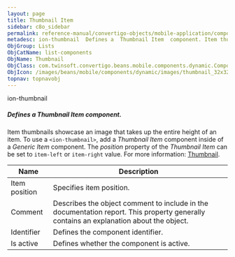 ```yaml
---
layout: page
title: Thumbnail Item
sidebar: c8o_sidebar
permalink: reference-manual/convertigo-objects/mobile-application/components/list-components/thumbnail-item/
metadesc: ion-thumbnail  Defines a  Thumbnail Item  component. Item thumbnails showcase an image that takes up the entire height of an item. To use a  &lt;ion-t
ObjGroup: Lists
ObjCatName: list-components
ObjName: Thumbnail
ObjClass: com.twinsoft.convertigo.beans.mobile.components.dynamic.ComponentManager$1
ObjIcon: /images/beans/mobile/components/dynamic/images/thumbnail_32x32.png
topnav: topnavobj
---
```

ion-thumbnail
##### Defines a <i>Thumbnail Item</i> component.
Item thumbnails showcase an image that takes up the entire height of an item.
To use a <code>&lt;ion-thumbnail&gt;</code>, add a <i>Thumbnail Item</i> component inside of a <i>Generic Item</i> component. The <i>position</i> property of the <i>Thumbnail Item</i> can be set to <code>item-left</code> or <code>item-right</code> value.
 For more information: <a href='https://ionicframework.com/docs/v3/components/#thumbnail-list' target='_blank'>Thumbnail</a>.

Name | Description 
--- | ---
Item position | Specifies item position.
Comment | Describes the object comment to include in the documentation report.  This property generally contains an explanation about the object. 
Identifier | Defines the component identifier.  
Is active | Defines whether the component is active. 

